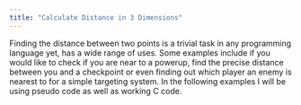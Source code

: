 ```yaml
---
title: "Calculate Distance in 3 Dimensions"
---
```


Finding the distance between two points is a trivial task in any programming language yet, has a wide range of uses. Some examples include if you would like to check if you are near to a powerup, find the precise distance between you and a checkpoint or even finding out which player an enemy is nearest to for a simple targeting system. In the following examples I will be using pseudo code as well as working C code.

